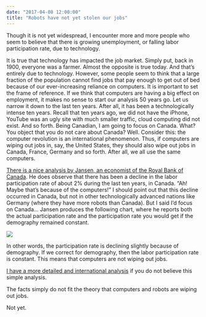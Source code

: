 ```yaml
---
date: "2017-04-08 12:00:00"
title: "Robots have not yet stolen our jobs"
---
```




Though it is not yet widespread, I encounter more and more people who seem to believe that there is growing unemployment, or falling labor participation rate, due to technology.

It is true that technology has impacted the job market. Simply put, back in 1900, everyone was a farmer. Almost the opposite is true today. And that&rsquo;s entirely due to technology.
However, some people seem to think that a large fraction of the population cannot find jobs that pay enough to get out of bed because of our ever-increasing reliance on computers.
It is important to set the frame of reference. If we think that computers are having a big effect on employment, it makes no sense to start our analysis 50 years go. Let us narrow it down to the last ten years. After all, it has been a technologically intense ten years. Recall that ten years ago, we did not have the iPhone, YouTube was an ugly site with much smaller traffic, cloud computing did not exist. And so forth.
Being Canadian, I am going to focus on Canada. What? You object that you do not care about Canada? Well. Consider this: the computer revolution is an international phenomenon. Thus, if computers are wiping out jobs in, say, the United States, they should also wipe out jobs in Canada, France, Germany and so forth. After all, we all use the same computers.

[There is a nice analysis by Jansen, an economist of the Royal Bank of Canada](http://www.rbc.com/economics/economic-reports/pdf/other-reports/Canada_participation_rate.pdf). He does observe that there has been a decline in the labor participation rate of about 2% during the last ten years, in Canada.
&ldquo;Ah! Maybe that&rsquo;s because of the computers!&rdquo;
I should point out that this decline occurred in Canada, but not in other technologically advanced nations like Germany (where they have more robots than Canada). But I said I&rsquo;d focus on Canada&hellip;
Jansen produces the following chart, where he reports both the actual participation rate and the participation rate you would get if the demography remained constant.

<img decoding="async" src="https://lemire.me/blog/wp-content/uploads/2017/04/Screen-Shot-2017-04-07-at-8.42.38-PM.png" />

In other words, the participation rate is declining slightly because of demography. If we correct for demography, then the labor participation rate is constant. This means that computers are not wiping out jobs.

[I have a more detailed and international analysis](/lemire/blog/2016/12/26/the-threat-of-technological-unemployment/) if you do not believe this simple analysis.

The facts simply do not fit the theory that computers and robots are wiping out jobs.

Not yet.

